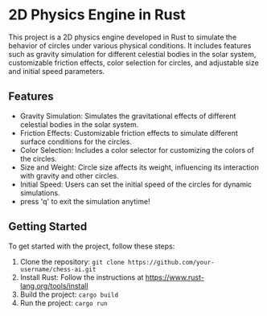 # 2D Physics Engine in Rust

This project is a 2D physics engine developed in Rust to simulate the behavior of circles under various physical conditions. It includes features such as gravity simulation for different celestial bodies in the solar system, customizable friction effects, color selection for circles, and adjustable size and initial speed parameters.

## Features

- Gravity Simulation: Simulates the gravitational effects of different celestial bodies in the solar system.
- Friction Effects: Customizable friction effects to simulate different surface conditions for the circles.
- Color Selection: Includes a color selector for customizing the colors of the circles.
- Size and Weight: Circle size affects its weight, influencing its interaction with gravity and other circles.
- Initial Speed: Users can set the initial speed of the circles for dynamic simulations.
- press 'q' to exit the simulation anytime!

## Getting Started

To get started with the project, follow these steps:

1. Clone the repository: `git clone https://github.com/your-username/chess-ai.git`
2. Install Rust: Follow the instructions at https://www.rust-lang.org/tools/install
3. Build the project: `cargo build`
4. Run the project: `cargo run`
